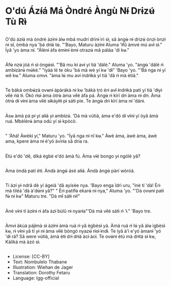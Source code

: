 # O'dú Ázɨ́á Má Òndré Àngù Nɨ́ Drɨzʉ́ Tù Rɨ̀

##
O'dú ázɨ́á mà òndré àzɨ́nɨ àlʉ mbá mudrí drìnɨ ìrì sɨ̀, sâ àngʉ̀ nɨ́ drizʉ́ ònzɨ́ ònzɨ́ nɨ sɨ̌, òmbà nya 'bá drɨ́á tʉ̀. "'Bayo, Maturu àzɨ́nɨ Aluma 'ɨ̀fǔ àmvé mú avɨ̂ sɨ̀." Íyǎ 'yo àma nɨ́. "Álènɨ́ àfa èmɨnɨ́ èmɨ otrazʉ́ mâ páláa 'dì kʉ."

##
Áfʉ̀ nzʉ́ jóá rɨ̀ sɨ̀ óngʉ́sɨ̀. "'Bâ mu kɨ́ avɨ́ yí tiá 'dálé." Aluma 'yo. "àngʉ̀ 'dálé rɨ̀ ambɨ́zàrʉ́ mʉ́ké." "íyàá lè te òku 'bá mà wè yí kʉ 'dɨ̀" 'Bayo 'yo. "'Bá nga nɨ́ yí wě kʉ." Aluma omvɨ. "àma lʉ́ mu avɨ́ índrɨ́kà yí tiá 'dǎ rɨ̀ mà ètíá."

##
Te báká ombʉ́zà ovʉnɨ́ ápàrákà nɨ kʉ 'bákà tró èrɨ avɨ̂ ɨ́ndrɨ̀kà patí yí tiá 'dɨ̀yɨ vɨ́lé rɨ̀á tɨ́. Òkò rɨ̀sɨ̀ àma òtrʉ̀ àma vɨ́lé àfa pá. Àngʉ̀ rɨ kírí drɨ́ àma nɨ́ drɨ. Àma òtrʉ̀ dɨ́ vɨ́nɨ àma vɨ́lé sɨ̀káyɨ̀tɨ̀ pɨ sátɨ̀ pie. Te àngʉ̀ drɨ kírí àma nɨ́ 'dánɨ.

##
Àsʉ àmà pá pɨ́ yí alɨ́á yɨ ambɨ́zʉ́. 'Dà mà vútiá, àma e'dó dɨ́ vɨ́nɨ yí òyǎ àmà ruá. Mbèlèrʉ́ àma odú yí sɨ̀ kpòcò.

##
" 'Àhá! Àwèkɨ́ yí," Maturu 'yo. "Íyǎ nga nɨ́ nǐ kʉ." Àwè àma, àwè àma, àwè ama, kpere àma nɨ́ é'yó àvìrɨ́a sâ dria ra.

##
Ètú e'dó 'dě, díká ègbè e'dó àmà fú. Àma vɨ́é bongo yɨ ngólé yǎ?

##
Àma òndà patí ètɨ́. Àndà àngʉ́ ásé alɨ́á. Àndà àngʉ̀ pàrí wóróá.

##
Tí àzɨ́ yɨ ndrâ dè yí ágeíá 'dǎ ayísée nya. 'Bayo enga îdrì uru, "ínè tí 'dà! Èrɨ mà tiléá 'dà à'dʉ́nɨ yǎ?" " Èrɨ patífʉ̀ ekarʉ́ nɨ nya," Aluma 'yo. "'Dà ovʉnɨ́ patɨ́ fʉ̀ nɨ kʉ" Maturu tre. "Dà mɨ̂ sátɨ̀ nɨ!"

##
Ànè vɨ́nɨ tí àzɨ́nɨ rɨ àfa àzɨ́ bùlû nɨ nyarɨ́a"'Dà má vɨ́lé sátɨ̀ rɨ̀ 'ɨ." 'Bayo tre.

##
Àmvɨ àkúá pájɨ̀mà sɨ̀ àzɨ́nɨ àmà ruá rɨ yǎ ègbèsɨ̀ yà. Àmà ruá rɨ́ lʉ́ yǎ àlʉ ìgbèsɨ̀ kʉ, rɨ vɨ́nɨ yǎ tí yɨ nɨ́ àma vɨ́lé bòngó nyazʉ́ rɨ̀sɨ̀ ɨ̀ndɨ̀. Te íyǎ à'ì e'yó àmanɨ́ 'yó 'dɨ̀ rá? Sâ were vútíá, àmà ètɨ́ drɨ drɨ́á àcɨ́ àcɨ́. Te ovʉ́nɨ́ ètú mà drɨtá sɨ̀ kʉ, Kàlíká mà àzó sɨ̀.

##
* License: [CC-BY]
* Text: Nombulelo Thabane
* Illustration: Wiehan de Jager
* Translation: Dorothy Fetaru
* Language: lgg-official
